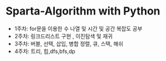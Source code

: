 # Sparta-Algorithm with Python

- 1주차: for문을 이용한 수 나열 및 시간 및 공간 복잡도 공부
- 2주차: 링크드리스트 구현 , 이진탐색 및 재귀
- 3주차: 버블, 선택, 삽입, 병합 정렬, 큐, 스택, 해쉬
- 4주차: 트리, 힙,dfs,bfs,dp
